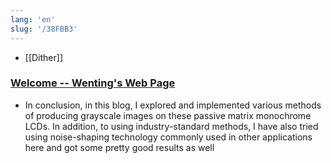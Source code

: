 ```yaml
---
lang: 'en'
slug: '/38FBB3'
---
```


- [[Dither]]

### [Welcome -- Wenting's Web Page](https://www.zephray.me/post/grayscale_lcd/)

- In conclusion, in this blog, I explored and implemented various methods of producing grayscale images on these passive matrix monochrome LCDs. In addition, to using industry-standard methods, I have also tried using noise-shaping technology commonly used in other applications here and got some pretty good results as well
